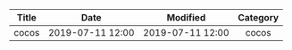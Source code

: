 | Title                | Date             | Modified         | Category          |
|:--------------------:|:----------------:|:----------------:|:-----------------:|
| cocos                 | 2019-07-11 12:00 | 2019-07-11 12:00 | cocos              |

